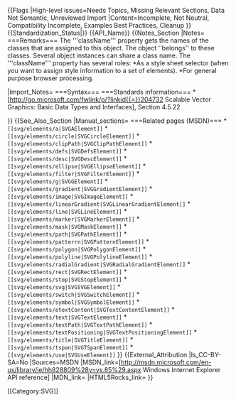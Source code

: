 {{Flags
|High-level issues=Needs Topics, Missing Relevant Sections, Data Not Semantic, Unreviewed Import
|Content=Incomplete, Not Neutral, Compatibility Incomplete, Examples Best Practices, Cleanup
}}
{{Standardization_Status|}}
{{API_Name}}
{{Notes_Section
|Notes=
===Remarks===
The '''className'''  property gets the names of the classes that are assigned to this object. The object ''belongs'' to these classes. Several object instances can share a class name.
The '''className''' property has several roles:
*As a style sheet selector (when  you want  to assign style information to a set of elements).
*For general purpose browser processing.

|Import_Notes=
===Syntax===
===Standards information===
*[http://go.microsoft.com/fwlink/p/?linkid{{=}}204732 Scalable Vector Graphics: Basic Data Types and Interfaces], Section 4.5.22


}}
{{See_Also_Section
|Manual_sections=
===Related pages (MSDN)===
*<code>[[svg/elements/a|SVGAElement]]</code>
*<code>[[svg/elements/circle|SVGCircleElement]]</code>
*<code>[[svg/elements/clipPath|SVGClipPathElement]]</code>
*<code>[[svg/elements/defs|SVGDefsElement]]</code>
*<code>[[svg/elements/desc|SVGDescElement]]</code>
*<code>[[svg/elements/ellipse|SVGEllipseElement]]</code>
*<code>[[svg/elements/filter|SVGFilterElement]]</code>
*<code>[[svg/elements/g|SVGGElement]]</code>
*<code>[[svg/elements/gradient|SVGGradientElement]]</code>
*<code>[[svg/elements/image|SVGImageElement]]</code>
*<code>[[svg/elements/linearGradient|SVGLinearGradientElement]]</code>
*<code>[[svg/elements/line|SVGLineElement]]</code>
*<code>[[svg/elements/marker|SVGMarkerElement]]</code>
*<code>[[svg/elements/mask|SVGMaskElement]]</code>
*<code>[[svg/elements/path|SVGPathElement]]</code>
*<code>[[svg/elements/patterrn|SVGPatternElement]]</code>
*<code>[[svg/elements/polygon|SVGPolygonElement]]</code>
*<code>[[svg/elements/polyline|SVGPolylineElement]]</code>
*<code>[[svg/elements/radialGradient|SVGRadialGradientElement]]</code>
*<code>[[svg/elements/rect|SVGRectElement]]</code>
*<code>[[svg/elements/stop|SVGStopElement]]</code>
*<code>[[svg/elements/svg|SVGSVGElement]]</code>
*<code>[[svg/elements/switch|SVGSwitchElement]]</code>
*<code>[[svg/elements/symbol|SVGSymbolElement]]</code>
*<code>[[svg/elements/etextContent|SVGTextContentElement]]</code>
*<code>[[svg/elements/text|SVGTextElement]]</code>
*<code>[[svg/elements/textPath|SVGTextPathElement]]</code>
*<code>[[svg/elements/textPositioning|SVGTextPositioningElement]]</code>
*<code>[[svg/elements/title|SVGTitleElement]]</code>
*<code>[[svg/elements/tspan|SVGTSpanElement]]</code>
*<code>[[svg/elements/use|SVGUseElement]]</code>
}}
{{External_Attribution
|Is_CC-BY-SA=No
|Sources=MSDN
|MSDN_link=[http://msdn.microsoft.com/en-us/library/ie/hh828809%28v=vs.85%29.aspx Windows Internet Explorer API reference]
|MDN_link=
|HTML5Rocks_link=
}}

[[Category:SVG]]